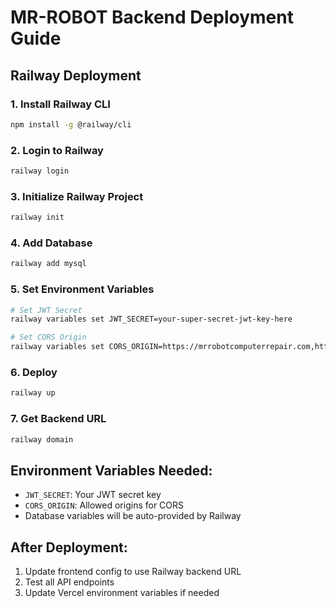 # MR-ROBOT Backend Deployment Guide

## Railway Deployment

### 1. Install Railway CLI
```bash
npm install -g @railway/cli
```

### 2. Login to Railway
```bash
railway login
```

### 3. Initialize Railway Project
```bash
railway init
```

### 4. Add Database
```bash
railway add mysql
```

### 5. Set Environment Variables
```bash
# Set JWT Secret
railway variables set JWT_SECRET=your-super-secret-jwt-key-here

# Set CORS Origin
railway variables set CORS_ORIGIN=https://mrrobotcomputerrepair.com,https://fronted-ten-self.vercel.app
```

### 6. Deploy
```bash
railway up
```

### 7. Get Backend URL
```bash
railway domain
```

## Environment Variables Needed:
- `JWT_SECRET`: Your JWT secret key
- `CORS_ORIGIN`: Allowed origins for CORS
- Database variables will be auto-provided by Railway

## After Deployment:
1. Update frontend config to use Railway backend URL
2. Test all API endpoints
3. Update Vercel environment variables if needed
